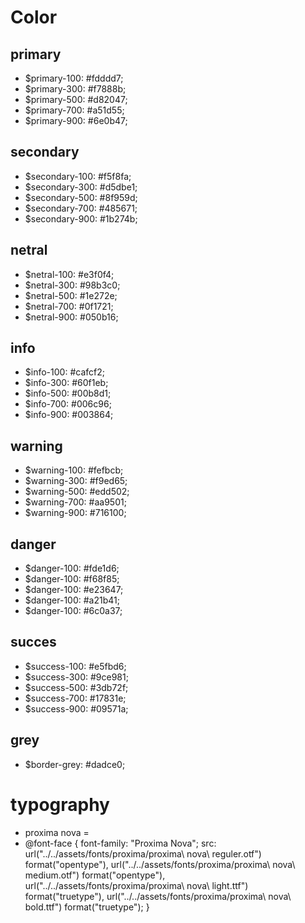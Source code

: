 # Color

## primary

- $primary-100: #fdddd7;
- $primary-300: #f7888b;
- $primary-500: #d82047;
- $primary-700: #a51d55;
- $primary-900: #6e0b47;

## secondary

- $secondary-100: #f5f8fa;
- $secondary-300: #d5dbe1;
- $secondary-500: #8f959d;
- $secondary-700: #485671;
- $secondary-900: #1b274b;

## netral

- $netral-100: #e3f0f4;
- $netral-300: #98b3c0;
- $netral-500: #1e272e;
- $netral-700: #0f1721;
- $netral-900: #050b16;

## info

- $info-100: #cafcf2;
- $info-300: #60f1eb;
- $info-500: #00b8d1;
- $info-700: #006c96;
- $info-900: #003864;

## warning

- $warning-100: #fefbcb;
- $warning-300: #f9ed65;
- $warning-500: #edd502;
- $warning-700: #aa9501;
- $warning-900: #716100;

## danger

- $danger-100: #fde1d6;
- $danger-100: #f68f85;
- $danger-100: #e23647;
- $danger-100: #a21b41;
- $danger-100: #6c0a37;

## succes

- $success-100: #e5fbd6;
- $success-300: #9ce981;
- $success-500: #3db72f;
- $success-700: #17831e;
- $success-900: #09571a;

## grey

- $border-grey: #dadce0;

# typography

- proxima nova =
- @font-face {
  font-family: "Proxima Nova";
  src: url("../../assets/fonts/proxima/proxima\ nova\ reguler.otf") format("opentype"), url("../../assets/fonts/proxima/proxima\ nova\ medium.otf") format("opentype"),
  url("../../assets/fonts/proxima/proxima\ nova\ light.ttf") format("truetype"), url("../../assets/fonts/proxima/proxima\ nova\ bold.ttf") format("truetype");
  }

